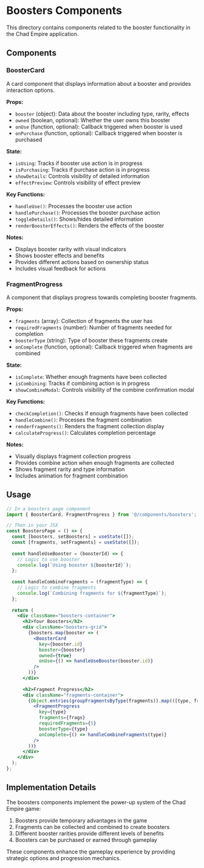 # Boosters Components

This directory contains components related to the booster functionality in the Chad Empire application.

## Components

### BoosterCard

A card component that displays information about a booster and provides interaction options.

**Props:**
- `booster` (object): Data about the booster including type, rarity, effects
- `owned` (boolean, optional): Whether the user owns this booster
- `onUse` (function, optional): Callback triggered when booster is used
- `onPurchase` (function, optional): Callback triggered when booster is purchased

**State:**
- `isUsing`: Tracks if booster use action is in progress
- `isPurchasing`: Tracks if purchase action is in progress
- `showDetails`: Controls visibility of detailed information
- `effectPreview`: Controls visibility of effect preview

**Key Functions:**
- `handleUse()`: Processes the booster use action
- `handlePurchase()`: Processes the booster purchase action
- `toggleDetails()`: Shows/hides detailed information
- `renderBoosterEffects()`: Renders the effects of the booster

**Notes:**
- Displays booster rarity with visual indicators
- Shows booster effects and benefits
- Provides different actions based on ownership status
- Includes visual feedback for actions

### FragmentProgress

A component that displays progress towards completing booster fragments.

**Props:**
- `fragments` (array): Collection of fragments the user has
- `requiredFragments` (number): Number of fragments needed for completion
- `boosterType` (string): Type of booster these fragments create
- `onComplete` (function, optional): Callback triggered when fragments are combined

**State:**
- `isComplete`: Whether enough fragments have been collected
- `isCombining`: Tracks if combining action is in progress
- `showCombineModal`: Controls visibility of the combine confirmation modal

**Key Functions:**
- `checkCompletion()`: Checks if enough fragments have been collected
- `handleCombine()`: Processes the fragment combination
- `renderFragments()`: Renders the fragment collection display
- `calculateProgress()`: Calculates completion percentage

**Notes:**
- Visually displays fragment collection progress
- Provides combine action when enough fragments are collected
- Shows fragment rarity and type information
- Includes animation for fragment combination

## Usage

```jsx
// In a boosters page component
import { BoosterCard, FragmentProgress } from '@/components/boosters';

// Then in your JSX
const BoostersPage = () => {
  const [boosters, setBoosters] = useState([]);
  const [fragments, setFragments] = useState([]);
  
  const handleUseBooster = (boosterId) => {
    // Logic to use booster
    console.log(`Using booster ${boosterId}`);
  };
  
  const handleCombineFragments = (fragmentType) => {
    // Logic to combine fragments
    console.log(`Combining fragments for ${fragmentType}`);
  };
  
  return (
    <div className="boosters-container">
      <h2>Your Boosters</h2>
      <div className="boosters-grid">
        {boosters.map(booster => (
          <BoosterCard 
            key={booster.id}
            booster={booster}
            owned={true}
            onUse={() => handleUseBooster(booster.id)}
          />
        ))}
      </div>
      
      <h2>Fragment Progress</h2>
      <div className="fragments-container">
        {Object.entries(groupFragmentsByType(fragments)).map(([type, frags]) => (
          <FragmentProgress
            key={type}
            fragments={frags}
            requiredFragments={5}
            boosterType={type}
            onComplete={() => handleCombineFragments(type)}
          />
        ))}
      </div>
    </div>
  );
};
```

## Implementation Details

The boosters components implement the power-up system of the Chad Empire game:
1. Boosters provide temporary advantages in the game
2. Fragments can be collected and combined to create boosters
3. Different booster rarities provide different levels of benefits
4. Boosters can be purchased or earned through gameplay

These components enhance the gameplay experience by providing strategic options and progression mechanics.

